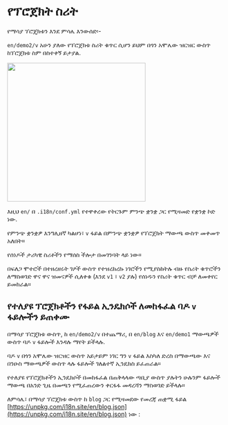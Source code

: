 # የፕሮጀክት ስሪት

የማሳያ ፕሮጄክቱን እንደ ምሳሌ እንውሰድ፡-

`en/demo2/v` አሁን ያለው የፕሮጀክቱ ስሪት ቁጥር ሲሆን ይህም በጎን አሞሌው ዝርዝር ውስጥ ከፕሮጀክቱ ስም በስተቀኝ ይታያል.

<img src="https://p.3ti.site/1721290486.avif" width="320px">

እዚህ `en/` በ `.i18n/conf.yml` የተዋቀረው የትርጉም ምንጭ ቋንቋ ጋር የሚዛመድ የቋንቋ ኮድ ነው.

የምንጭ ቋንቋዎ እንግሊዘኛ ካልሆነ፣ `v` ፋይል በምንጭ ቋንቋዎ የፕሮጀክት ማውጫ ውስጥ መቀመጥ አለበት።

የሰነዶች ታሪካዊ ስሪቶችን የማሰስ ችሎታ በመገንባት ላይ ነው።

በፍለጋ ሞተሮች በተዘረዘሩት ገፆች ውስጥ የተዝረከረኩ ነገሮችን የሚያስከትሉ ብዙ የስሪት ቁጥሮችን ለማስወገድ ዋና ዋና ዝመናዎች ሲለቀቁ (እንደ `v1` ፣ `v2` ያሉ) የሰነዱን የስሪት ቁጥር ብቻ ለመቀየር ይመከራል።

## የተለያዩ ፕሮጀክቶችን የፋይል ኢንዴክሶች ለመከፋፈል ባዶ `v` ፋይሎችን ይጠቀሙ

በማሳያ ፕሮጄክቱ ውስጥ, ከ `en/demo2/v` በተጨማሪ, በ `en/blog` እና `en/demo1` ማውጫዎች ውስጥ ባዶ `v` ፋይሎች እንዳሉ ማየት ይችላሉ.

ባዶ `v` በጎን አሞሌው ዝርዝር ውስጥ አይታይም ነገር ግን `v` ፋይል እስካለ ድረስ በማውጫው እና በንዑስ ማውጫዎች ውስጥ ላሉ ፋይሎች ገለልተኛ ኢንዴክስ ይፈጠራል።

የተለያዩ የፕሮጀክቶችን ኢንዴክሶች በመከፋፈል በጠቅላላው ጣቢያ ውስጥ ያሉትን ሁሉንም ፋይሎች ማውጫ በአንድ ጊዜ በመጫን የሚፈጠረውን ቀርፋፋ መዳረሻን ማስወገድ ይችላሉ።

ለምሳሌ፣ በማሳያ ፕሮጄክቱ ውስጥ ከ `blog` ጋር የሚዛመደው የመረጃ ጠቋሚ ፋይል [https://unpkg.com/i18n.site/en/blog.json](https://unpkg.com/i18n.site/en/blog.json) ነው :